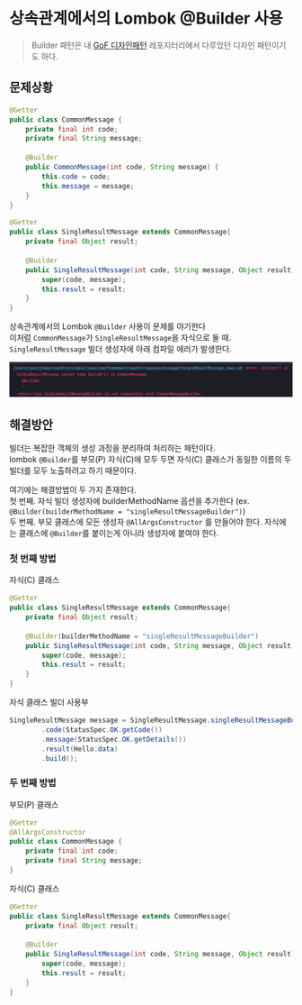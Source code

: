 # 상속관계에서의 Lombok @Builder 사용
> Builder 패턴은 내 [GoF 디자인패턴](https://github.com/jyeonjyan/GoF) 레포지터리에서 다루었던 디자인 패턴이기도 하다.

## 문제상황

```java
@Getter
public class CommonMessage {
    private final int code;
    private final String message;

    @Builder
    public CommonMessage(int code, String message) {
        this.code = code;
        this.message = message;
    }
}
```

```java
@Getter
public class SingleResultMessage extends CommonMessage{
    private final Object result;

    @Builder
    public SingleResultMessage(int code, String message, Object result) {
        super(code, message);
        this.result = result;
    }
}
```

상속관계에서의 Lombok `@Builder` 사용이 문제를 야기한다  
이처럼 `CommonMessage`가 `SingleResultMessage`을 자식으로 둘 때. `SingleResultMessage` 빌더 생성자에 아래 컴파일 에러가 발생한다.

<img src="../../img/builder-cannot-hide.png" width="700px">

## 해결방안

빌더는 복잡한 객체의 생성 과정을 분리하여 처리하는 패턴이다.  
lombok `@Builder`를 부모(P) 자식(C)에 모두 두면 자식(C) 클래스가 동일한 이름의 두 빌더를 모두 노출하려고 하기 때문이다.  

여기에는 해결방법이 두 가지 존재한다.  
첫 번째. 자식 빌더 생성자에 builderMethodName 옵션을 추가한다 (ex. `@Builder(builderMethodName = "singleResultMessageBuilder")`)  
두 번째. 부모 클래스에 모든 생성자 `@AllArgsConstructor` 를 만들어야 한다. 자식에는 클래스에 `@Builder`를 붙이는게 아니라 생성자에 붙여야 한다.

### 첫 번째 방법

자식(C) 클래스
```java
@Getter
public class SingleResultMessage extends CommonMessage{
    private final Object result;

    @Builder(builderMethodName = "singleResultMessageBuilder")
    public SingleResultMessage(int code, String message, Object result) {
        super(code, message);
        this.result = result;
    }
}
```

자식 클래스 빌더 사용부
```java
SingleResultMessage message = SingleResultMessage.singleResultMessageBuilder()
        .code(StatusSpec.OK.getCode())
        .message(StatusSpec.OK.getDetails())
        .result(Hello.data)
        .build();
```

### 두 번째 방법

부모(P) 클래스
```java
@Getter
@AllArgsConstructor
public class CommonMessage {
    private final int code;
    private final String message;
}
```

자식(C) 클래스
```java
@Getter
public class SingleResultMessage extends CommonMessage{
    private final Object result;

    @Builder
    public SingleResultMessage(int code, String message, Object result) {
        super(code, message);
        this.result = result;
    }
}
```